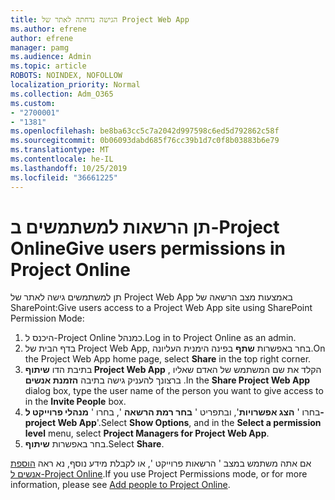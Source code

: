 ```yaml
---
title: הגישה נדחתה לאתר של Project Web App
ms.author: efrene
author: efrene
manager: pamg
ms.audience: Admin
ms.topic: article
ROBOTS: NOINDEX, NOFOLLOW
localization_priority: Normal
ms.collection: Adm_O365
ms.custom:
- "2700001"
- "1381"
ms.openlocfilehash: be8ba63cc5c7a2042d997598c6ed5d792862c58f
ms.sourcegitcommit: 0b06093dabd685f76cc39b1d7c0f8b03883b6e79
ms.translationtype: MT
ms.contentlocale: he-IL
ms.lasthandoff: 10/25/2019
ms.locfileid: "36661225"
---
```

# <a name="give-users-permissions-in-project-online"></a><span data-ttu-id="ee0bc-102">תן הרשאות למשתמשים ב-Project Online</span><span class="sxs-lookup"><span data-stu-id="ee0bc-102">Give users permissions in Project Online</span></span>

<span data-ttu-id="ee0bc-103">תן למשתמשים גישה לאתר של Project Web App באמצעות מצב הרשאה של SharePoint:</span><span class="sxs-lookup"><span data-stu-id="ee0bc-103">Give users access to a Project Web App site using SharePoint Permission Mode:</span></span>

1. <span data-ttu-id="ee0bc-104">היכנס ל-Project Online כמנהל.</span><span class="sxs-lookup"><span data-stu-id="ee0bc-104">Log in to Project Online as an admin.</span></span>
2. <span data-ttu-id="ee0bc-105">בדף הבית של Project Web App, בחר באפשרות **שתף** בפינה הימנית העליונה.</span><span class="sxs-lookup"><span data-stu-id="ee0bc-105">On the Project Web App home page, select **Share** in the top right corner.</span></span>
3. <span data-ttu-id="ee0bc-106">בתיבת הדו **שיתוף Project Web App** , הקלד את שם המשתמש של האדם שאליו ברצונך להעניק גישה בתיבה **הזמנת אנשים** .</span><span class="sxs-lookup"><span data-stu-id="ee0bc-106">In the **Share Project Web App** dialog box, type the user name of the person you want to give access to in the **Invite People** box.</span></span>
4. <span data-ttu-id="ee0bc-107">בחרו ' **הצג אפשרויות**', ובתפריט ' **בחר רמת הרשאה** ', בחרו ' **מנהלי פרוייקט ל-project Web App**'.</span><span class="sxs-lookup"><span data-stu-id="ee0bc-107">Select **Show Options**, and in the **Select a permission level** menu, select **Project Managers for Project Web App**.</span></span>
5. <span data-ttu-id="ee0bc-108">בחר באפשרות **שיתוף**.</span><span class="sxs-lookup"><span data-stu-id="ee0bc-108">Select **Share**.</span></span>

<span data-ttu-id="ee0bc-109">אם אתה משתמש במצב ' הרשאות פרוייקט ', או לקבלת מידע נוסף, נא ראה [הוספת אנשים ל-Project Online](https://docs.microsoft.com/projectonline/step-2-add-people-to-project-online).</span><span class="sxs-lookup"><span data-stu-id="ee0bc-109">If you use Project Permissions mode, or for more information, please see [Add people to Project Online](https://docs.microsoft.com/projectonline/step-2-add-people-to-project-online).</span></span>
